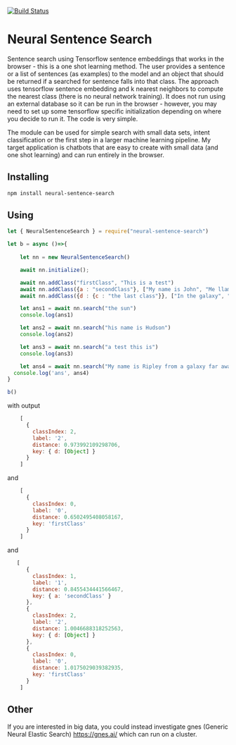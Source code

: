 [![Build Status](https://travis-ci.org/jloveric/NeuralSentenceSearch.svg?branch=master)](https://travis-ci.org/jloveric/NeuralSentenceSearch)

# Neural Sentence Search
Sentence search using Tensorflow sentence embeddings that works in the browser - this is a one shot learning method.  The user provides a sentence or a list of sentences (as examples) to the model and an object
that should be returned if a searched for sentence falls into that class.  The approach uses tensorflow sentence embedding and k nearest neighbors to compute the nearest class (there is no neural network training).  It does not run using an external database
so it can be run in the browser - however, you may need to set up some tensorflow specific initialization depending on where you decide to run it.  The code is very simple.

The module can be used for simple search with small data sets, intent classification or the first step in a larger machine learning pipeline.  My target application is chatbots that are easy to create with small data (and one shot learning) and can run entirely in the browser.  

## Installing

```bash
npm install neural-sentence-search
```

## Using

``` javascript
let { NeuralSentenceSearch } = require("neural-sentence-search")

let b = async ()=>{
    
    let nn = new NeuralSentenceSearch()

    await nn.initialize();

    await nn.addClass("firstClass", "This is a test")
    await nn.addClass({a : "secondClass"}, ["My name is John", "Me llamo Sarah"])
    await nn.addClass({d : {c : "the last class"}}, ["In the galaxy", "solar system"])

    let ans1 = await nn.search("the sun")
    console.log(ans1)

    let ans2 = await nn.search("his name is Hudson")
    console.log(ans2)

    let ans3 = await nn.search("a test this is")
    console.log(ans3)

    let ans4 = await nn.search("My name is Ripley from a galaxy far away and this is a test", 3)
  console.log('ans', ans4)
}

b()
```
with output
```javascript
    [
      {
        classIndex: 2,
        label: '2',
        distance: 0.973992109298706,
        key: { d: [Object] }
      }
    ]


```
and
```javascript
    [
      {
        classIndex: 0,
        label: '0',
        distance: 0.6502495408058167,
        key: 'firstClass'
      }
    ]

```
and
```javascript
   [
      {
        classIndex: 1,
        label: '1',
        distance: 0.8455434441566467,
        key: { a: 'secondClass' }
      },
      {
        classIndex: 2,
        label: '2',
        distance: 1.0046688318252563,
        key: { d: [Object] }
      },
      {
        classIndex: 0,
        label: '0',
        distance: 1.0175029039382935,
        key: 'firstClass'
      }
    ]
```

## Other

If you are interested in big data, you could instead investigate gnes (Generic Neural Elastic Search) https://gnes.ai/ which can run on a cluster.